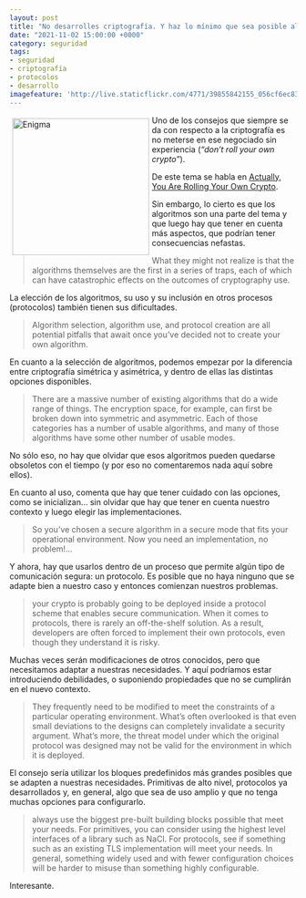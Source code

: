 ```yaml
---
layout: post
title: "No desarrolles criptografía. Y haz lo mínimo que sea posible alrededor de ella."
date: "2021-11-02 15:00:00 +0000"
category: seguridad
tags:
- seguridad
- criptografía
- protocolos
- desarrollo
imagefeature: 'http://live.staticflickr.com/4771/39855842155_056cf6ec83.jpg
---
```

<a href="https://www.flickr.com/photos/fernand0/39855842155/" title="Enigma "><img src="http://live.staticflickr.com/4771/39855842155_056cf6ec83.jpg" alt="Enigma " width="240" style="float:left; margin:5px"></a>
Uno de los consejos que siempre se da con respecto a la criptografía es no meterse en ese negociado sin experiencia (*“don’t roll your own crypto”*). 

De este tema se habla en [Actually, You Are Rolling Your Own Crypto](https://galois.com/blog/2021/03/actually-you-are-rolling-your-own-crypto/).

Sin embargo, lo cierto es que los algoritmos son una parte del tema y que luego hay que tener en cuenta más aspectos, que podrían tener consecuencias nefastas.

> What they might not realize is that the algorithms themselves are the first in a series of traps, each of which can have catastrophic effects on the outcomes of cryptography use.

La elección de los algoritmos, su uso y su inclusión en otros procesos (protocolos) también tienen sus dificultades.

> Algorithm selection, algorithm use, and protocol creation are all potential pitfalls that await once you’ve decided not to create your own algorithm. 

En cuanto a la selección de algoritmos, podemos empezar por la diferencia entre criptografía simétrica y asimétrica, y dentro de ellas las distintas opciones disponibles.

> There are a massive number of existing algorithms that do a wide range of things. The encryption space, for example, can first be broken down into symmetric and asymmetric. Each of those categories has a number of usable algorithms, and many of those algorithms have some other number of usable modes. 

No sólo eso, no hay que olvidar que esos algoritmos pueden quedarse obsoletos con el tiempo (y por eso no comentaremos nada aquí sobre ellos).

En cuanto al uso, comenta que hay que tener cuidado con las opciones, como se inicializan... sin olvidar que hay que tener en cuenta nuestro contexto y luego elegir las implementaciones.

> So you’ve chosen a secure algorithm in a secure mode that fits your operational environment. Now you need an implementation, no problem!...

Y ahora, hay que usarlos dentro de un proceso que permite algún tipo de comunicación segura: un protocolo. Es posible que no haya ninguno que se adapte bien a nuestro caso y entonces comienzan nuestros problemas.

> your crypto is probably going to be deployed inside a protocol scheme that enables secure communication. When it comes to protocols, there is rarely an off-the-shelf solution. As a result, developers are often forced to implement their own protocols, even though they understand it is risky.

Muchas veces serán modificaciones de otros conocidos, pero que necesitamos adaptar a nuestras necesidades. Y aquí podríamos estar introduciendo debilidades, o suponiendo propiedades que no se cumplirán en el nuevo contexto.

> They frequently need to be modified to meet the constraints of a particular operating environment. What’s often overlooked is that even small deviations to the designs can completely invalidate a security argument. What’s more, the threat model under which the original protocol was designed may not be valid for the environment in which it is deployed. 

El consejo sería utilizar los bloques predefinidos más grandes posibles que se adapten a nuestras necesidades. Primitivas de alto nivel, protocolos ya desarrollados y, en general, algo que sea de uso amplio y que no tenga muchas opciones para configurarlo.

> always use the biggest pre-built building blocks possible that meet your needs. For primitives, you can consider using the highest level interfaces of a library such as NaCl. For protocols, see if something such as an existing TLS implementation will meet your needs. In general, something widely used and with fewer configuration choices will be harder to misuse than something highly configurable.


Interesante.
